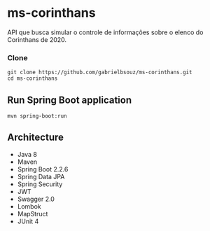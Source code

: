 # ms-corinthans
API que busca simular o controle de informações sobre o elenco do Corinthans de 2020.

### Clone

```console
git clone https://github.com/gabrielbsouz/ms-corinthans.git
cd ms-corinthans
```

## Run Spring Boot application
```
mvn spring-boot:run
```

## Architecture

- Java 8
- Maven
- Spring Boot 2.2.6
- Spring Data JPA
- Spring Security
- JWT
- Swagger 2.0
- Lombok
- MapStruct
- JUnit 4
